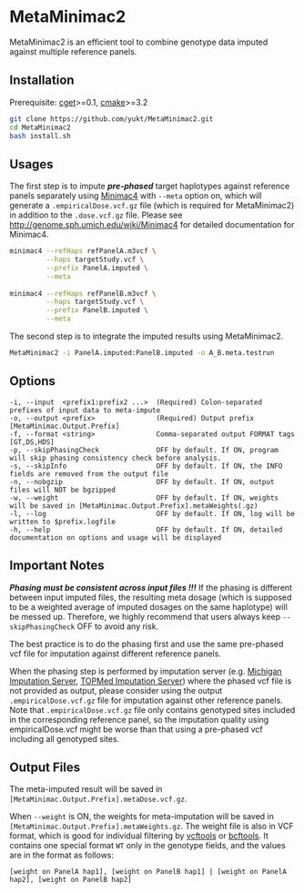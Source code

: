 # MetaMinimac2
MetaMinimac2 is an efficient tool to combine genotype data imputed against multiple reference panels.

## Installation
Prerequisite: [cget](https://cget.readthedocs.io/en/latest/index.html)>=0.1, [cmake](https://cmake.org)>=3.2
```bash
git clone https://github.com/yukt/MetaMinimac2.git
cd MetaMinimac2
bash install.sh
```

## Usages
The first step is to impute _**pre-phased**_ target haplotypes against reference panels separately using [Minimac4](https://github.com/statgen/Minimac4) with `--meta` option on, which will generate a `.empiricalDose.vcf.gz` file (which is required for MetaMinimac2) in addition to the `.dose.vcf.gz` file. Please see http://genome.sph.umich.edu/wiki/Minimac4 for detailed documentation for Minimac4.

```bash
minimac4 --refHaps refPanelA.m3vcf \
         --haps targetStudy.vcf \
         --prefix PanelA.imputed \
         --meta
         
minimac4 --refHaps refPanelB.m3vcf \
         --haps targetStudy.vcf \
         --prefix PanelB.imputed \
         --meta
```

The second step is to integrate the imputed results using MetaMinimac2.

```bash
MetaMinimac2 -i PanelA.imputed:PanelB.imputed -o A_B.meta.testrun
```

## Options
```
-i, --input  <prefix1:prefix2 ...>  (Required) Colon-separated prefixes of input data to meta-impute
-o, --output <prefix>               (Required) Output prefix [MetaMinimac.Output.Prefix]
-f, --format <string>               Comma-separated output FORMAT tags [GT,DS,HDS]
-p, --skipPhasingCheck              OFF by default. If ON, program will skip phasing consistency check before analysis. 
-s, --skipInfo                      OFF by default. If ON, the INFO fields are removed from the output file
-n, --nobgzip                       OFF by default. If ON, output files will NOT be bgzipped
-w, --weight                        OFF by default. If ON, weights will be saved in [MetaMinimac.Output.Prefix].metaWeights(.gz)
-l, --log                           OFF by default. If ON, log will be written to $prefix.logfile
-h, --help                          OFF by default. If ON, detailed documentation on options and usage will be displayed
```

## Important Notes
_**Phasing must be consistent across input files !!!**_ If the phasing is different between input imputed files, the resulting meta dosage (which is supposed to be a weighted average of imputed dosages on the same haplotype) will be messed up. Therefore, we highly recommend that users always keep `--skipPhasingCheck` OFF  to avoid any risk.

The best practice is to do the phasing first and use the same pre-phased vcf file for imputation against different reference panels. 

When the phasing step is performed by imputation server (e.g. [Michigan Imputation Server](imputationserver.sph.umich.edu), [TOPMed Imputation Server](https://imputation.biodatacatalyst.nhlbi.nih.gov)) where the phased vcf file is not provided as output, please consider using the output `.empiricalDose.vcf.gz` file for imputation against other reference panels. Note that `.empiricalDose.vcf.gz` file only contains genotyped sites included in the corresponding reference panel, so the imputation quality using empiricalDose.vcf might be worse than that using a pre-phased vcf including all genotyped sites.

## Output Files
The meta-imputed result will be saved in `[MetaMinimac.Output.Prefix].metaDose.vcf.gz`.

When `--weight` is ON, the weights for meta-imputation will be saved in `[MetaMinimac.Output.Prefix].metaWeights.gz`. The weight file is also in VCF format, which is good for individual filtering by [vcftools](https://vcftools.github.io) or [bcftools](http://samtools.github.io/bcftools/bcftools.html). It contains one special format `WT` only in the genotype fields, and the values are in the format as follows:

`[weight on PanelA hap1], [weight on PanelB hap1] | [weight on PanelA hap2], [weight on PanelB hap2]`
